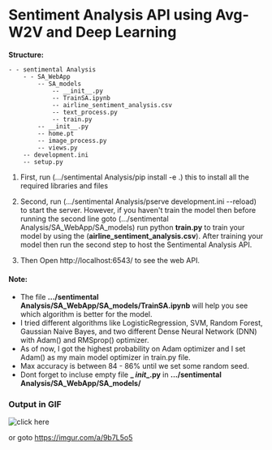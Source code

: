 # Sentiment Analysis API using Avg-W2V and Deep Learning

**Structure:**

	- - sentimental Analysis
		- - SA_WebApp
			-- SA_models
				-- __init__.py
				-- TrainSA.ipynb
				-- airline_sentiment_analysis.csv
				-- text_process.py
				-- train.py
			-- __init__.py
			-- home.pt
			-- image_process.py
			-- views.py
		-- development.ini
		-- setup.py

1. First, run (.../sentimental Analysis/pip install -e .) this to install all the required libraries and files

2. Second, run (.../sentimental Analysis/pserve development.ini --reload) to start the server. However, if you haven't train the model then before running the second line goto (.../sentimental Analysis/SA_WebApp/SA_models) run python **train.py** to train your model by using the (**airline_sentiment_analysis.csv**). After training your model then run the second step to host the Sentimental Analysis API.

3. Then Open http://localhost:6543/ to see the web API.


#### Note:
* The file **.../sentimental Analysis/SA_WebApp/SA_models/TrainSA.ipynb**  will help you see which algorithm is better for the model.
* I tried different algorithms like LogisticRegression, SVM, Random Forest, Gaussian Naive Bayes, and two different Dense Neural Network (DNN) with Adam() and RMSprop() optimizer.
* As of now, I got the highest probability on Adam optimizer and I set Adam() as my main model optimizer in  train.py file.
* Max accuracy is between 84 - 86% until we set some random seed.
* Dont forget to incluse empty file **_ _init__.py** in **.../sentimental Analysis/SA_WebApp/SA_models/**

### Output in GIF

![click here](https://imgur.com/a/9b7L5o5)

or goto https://imgur.com/a/9b7L5o5
